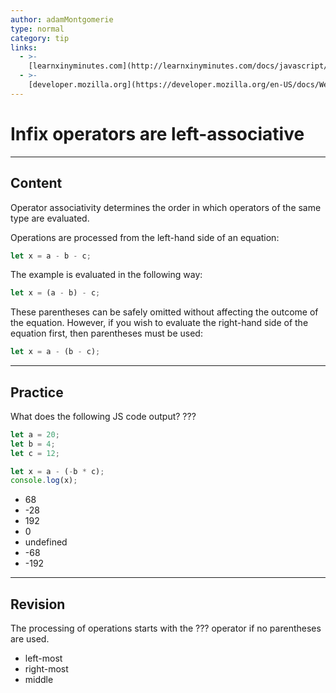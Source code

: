 ```yaml
---
author: adamMontgomerie
type: normal
category: tip
links:
  - >-
    [learnxinyminutes.com](http://learnxinyminutes.com/docs/javascript/){website}
  - >-
    [developer.mozilla.org](https://developer.mozilla.org/en-US/docs/Web/JavaScript/Reference/Operators/Operator_Precedence){website}
---
```


# Infix operators are left-associative


---

## Content

Operator associativity determines the order in which operators of the same type are evaluated.

Operations are processed from the left-hand side of an equation:

```js
let x = a - b - c;
```

The example is evaluated in the following way:

```js
let x = (a - b) - c;
```

These parentheses can be safely omitted without affecting the outcome of the equation. However, if you wish to evaluate the right-hand side of the equation first, then parentheses must be used:

```js
let x = a - (b - c);
```


---

## Practice

What does the following JS code output? ???

```javascript
let a = 20;
let b = 4;
let c = 12;

let x = a - (-b * c);
console.log(x);
```

- 68
- -28
- 192
- 0
- undefined
- -68
- -192


---

## Revision

The processing of operations starts with the ??? operator if no parentheses are used.

- left-most
- right-most
- middle
